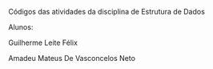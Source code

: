 Códigos das atividades da disciplina de Estrutura de Dados

Alunos:

Guilherme Leite Félix

Amadeu Mateus De Vasconcelos Neto